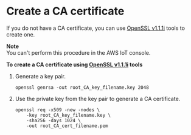 # Create a CA certificate<a name="create-your-CA-cert"></a>

If you do not have a CA certificate, you can use [OpenSSL v1\.1\.1i](https://www.openssl.org/) tools to create one\.

**Note**  
You can't perform this procedure in the AWS IoT console\.

**To create a CA certificate using [OpenSSL v1\.1\.1i](https://www.openssl.org/) tools**

1. Generate a key pair\.

   ```
   openssl genrsa -out root_CA_key_filename.key 2048
   ```

1. Use the private key from the key pair to generate a CA certificate\.

   ```
   openssl req -x509 -new -nodes \
       -key root_CA_key_filename.key \
       -sha256 -days 1024 \
       -out root_CA_cert_filename.pem
   ```